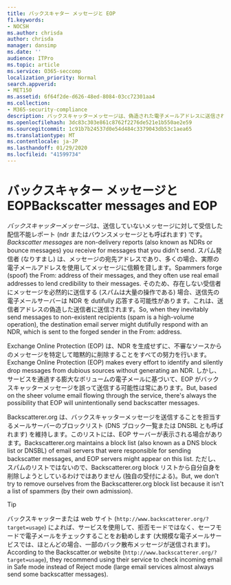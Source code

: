 ```yaml
---
title: バックスキャター メッセージと EOP
f1.keywords:
- NOCSH
ms.author: chrisda
author: chrisda
manager: dansimp
ms.date: ''
audience: ITPro
ms.topic: article
ms.service: O365-seccomp
localization_priority: Normal
search.appverid:
- MET150
ms.assetid: 6f64f2de-d626-48ed-8084-03cc72301aa4
ms.collection:
- M365-security-compliance
description: バックスキャッターメッセージは、偽造された電子メールアドレスに送信される自動バウンスメッセージです。 バックスキャター DNSBL は、バックスキャッターメッセージを送信するサーバーを識別します (多くの正当な電子メールソースが含まれている場合があります)。 スパム対策リストではないため、バックスキャター DNSBL から自分自身を削除しようとすることはありません。
ms.openlocfilehash: 3dc83c303e861c8762f2276de521e1b550ae2e59
ms.sourcegitcommit: 1c91b7b24537d0e54d484c3379043db53c1aea65
ms.translationtype: MT
ms.contentlocale: ja-JP
ms.lasthandoff: 01/29/2020
ms.locfileid: "41599734"
---
```

# <a name="backscatter-messages-and-eop"></a><span data-ttu-id="ec726-105">バックスキャター メッセージと EOP</span><span class="sxs-lookup"><span data-stu-id="ec726-105">Backscatter messages and EOP</span></span>

<span data-ttu-id="ec726-106">*バックスキャッターメッセージ*は、送信していないメッセージに対して受信した配信不能レポート (ndr またはバウンスメッセージとも呼ばれます) です。</span><span class="sxs-lookup"><span data-stu-id="ec726-106">*Backscatter messages* are non-delivery reports (also known as NDRs or bounce messages) you receive for messages that you didn't send.</span></span> <span data-ttu-id="ec726-107">スパム発信者 (なりすまし) は、メッセージの宛先アドレスであり、多くの場合、実際の電子メールアドレスを使用してメッセージに信頼を貸します。</span><span class="sxs-lookup"><span data-stu-id="ec726-107">Spammers forge (spoof) the From: address of their messages, and they often use real email addresses to lend credibility to their messages.</span></span> <span data-ttu-id="ec726-108">そのため、存在しない受信者にメッセージを必然的に送信する (スパムは大量の操作である) 場合、送信先の電子メールサーバーは NDR を dutifully 応答する可能性があります。これは、送信者アドレスの偽造した送信者に送信されます。</span><span class="sxs-lookup"><span data-stu-id="ec726-108">So, when they inevitably send messages to non-existent recipients (spam is a high-volume operation), the destination email server might dutifully respond with an NDR, which is sent to the forged sender in the From: address.</span></span>

<span data-ttu-id="ec726-109">Exchange Online Protection (EOP) は、NDR を生成せずに、不審なソースからのメッセージを特定して暗黙的に削除することをすべての努力を行います。</span><span class="sxs-lookup"><span data-stu-id="ec726-109">Exchange Online Protection (EOP) makes every effort to identify and silently drop messages from dubious sources without generating an NDR.</span></span> <span data-ttu-id="ec726-110">しかし、サービスを通過する膨大なボリュームの電子メールに基づいて、EOP がバックスキャッターメッセージを誤って送信する可能性は常にあります。</span><span class="sxs-lookup"><span data-stu-id="ec726-110">But, based on the sheer volume email flowing through the service, there's always the possibility that EOP will unintentionally send backscatter messages.</span></span>

<span data-ttu-id="ec726-111">Backscatterer.org は、バックスキャッターメッセージを送信することを担当するメールサーバーのブロックリスト (DNS ブロック一覧または DNSBL とも呼ばれます) を維持します。このリストには、EOP サーバーが表示される場合があります。</span><span class="sxs-lookup"><span data-stu-id="ec726-111">Backscatterer.org maintains a block list (also known as a DNS block list or DNSBL) of email servers that were responsible for sending backscatter messages, and EOP servers might appear on this list.</span></span> <span data-ttu-id="ec726-112">ただし、スパムのリストではないので、Backscatterer.org block リストから自分自身を削除しようとしているわけではありません (独自の受付による)。</span><span class="sxs-lookup"><span data-stu-id="ec726-112">But, we don't try to remove ourselves from the Backscatterer.org block list because it isn't a list of spammers (by their own admission).</span></span>

> [!TIP]
> <span data-ttu-id="ec726-113">バックスキャッターまたは web サイト (`http://www.backscatterer.org/?target=usage`) によれば、サービスを使用して、拒否モードではなく、セーフモードで電子メールをチェックすることをお勧めします (大規模な電子メールサービスでは、ほとんどの場合、一部のバック散布メッセージが送信されます)。</span><span class="sxs-lookup"><span data-stu-id="ec726-113">According to the Backscatter.or website (`http://www.backscatterer.org/?target=usage`), they recommend using their service to check incoming email in Safe mode instead of Reject mode (large email services almost always send some backscatter messages).</span></span>
